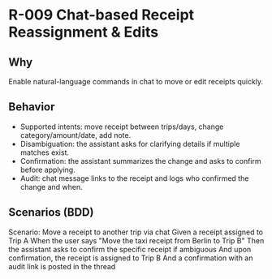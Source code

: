 # R-009 Chat-based Receipt Reassignment & Edits

## Why
Enable natural-language commands in chat to move or edit receipts quickly.

## Behavior
- Supported intents: move receipt between trips/days, change category/amount/date, add note.
- Disambiguation: the assistant asks for clarifying details if multiple matches exist.
- Confirmation: the assistant summarizes the change and asks to confirm before applying.
- Audit: chat message links to the receipt and logs who confirmed the change and when.

## Scenarios (BDD)
Scenario: Move a receipt to another trip via chat
Given a receipt assigned to Trip A
When the user says "Move the taxi receipt from Berlin to Trip B"
Then the assistant asks to confirm the specific receipt if ambiguous
And upon confirmation, the receipt is assigned to Trip B
And a confirmation with an audit link is posted in the thread

